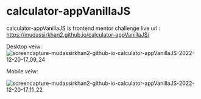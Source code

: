 # calculator-appVanillaJS
calculator-appVanillaJS is frontend mentor challenge
live url : https://mudassirkhan2.github.io/calculator-appVanillaJS/


Desktop veiw:
![screencapture-mudassirkhan2-github-io-calculator-appVanillaJS-2022-12-20-17_09_24](https://user-images.githubusercontent.com/106579572/208658583-ef60b72c-2254-4764-bb41-a745c79acc30.png)

Mobile veiw:

![screencapture-mudassirkhan2-github-io-calculator-appVanillaJS-2022-12-20-17_11_22](https://user-images.githubusercontent.com/106579572/208658814-82ccee3a-efe4-4b6c-98be-a9ef1a3e75e5.png)
